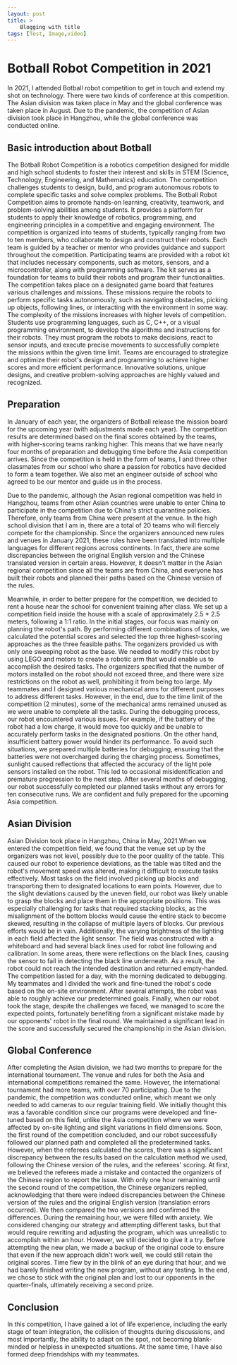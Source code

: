 ```yaml
---
layout: post
title: >
    Blogging with title 
tags: [Test, Image,video]
---
```


# Botball Robot Competition in 2021
In 2021, I attended Botball robot competition to get in touch and extend my shot on technology. There were two kinds of conference at this competition. The Asian division was taken place in May and the global conference was taken place in August. Due to the pandemic, the competition of Asian division took place in Hangzhou, while the global conference was conducted online.

## Basic introduction about Botball
The Botball Robot Competition is a robotics competition designed for middle and high school students to foster their interest and skills in STEM (Science, Technology, Engineering, and Mathematics) education. The competition challenges students to design, build, and program autonomous robots to complete specific tasks and solve complex problems.
The Botball Robot Competition aims to promote hands-on learning, creativity, teamwork, and problem-solving abilities among students. It provides a platform for students to apply their knowledge of robotics, programming, and engineering principles in a competitive and engaging environment.
The competition is organized into teams of students, typically ranging from two to ten members, who collaborate to design and construct their robots. Each team is guided by a teacher or mentor who provides guidance and support throughout the competition.
Participating teams are provided with a robot kit that includes necessary components, such as motors, sensors, and a microcontroller, along with programming software. The kit serves as a foundation for teams to build their robots and program their functionalities.
The competition takes place on a designated game board that features various challenges and missions. These missions require the robots to perform specific tasks autonomously, such as navigating obstacles, picking up objects, following lines, or interacting with the environment in some way. The complexity of the missions increases with higher levels of competition.
Students use programming languages, such as C, C++, or a visual programming environment, to develop the algorithms and instructions for their robots. They must program the robots to make decisions, react to sensor inputs, and execute precise movements to successfully complete the missions within the given time limit.
Teams are encouraged to strategize and optimize their robot's design and programming to achieve higher scores and more efficient performance. Innovative solutions, unique designs, and creative problem-solving approaches are highly valued and recognized.

## Preparation
In January of each year, the organizers of Botball release the mission board for the upcoming year (with adjustments made each year). The competition results are determined based on the final scores obtained by the teams, with higher-scoring teams ranking higher. This means that we have nearly four months of preparation and debugging time before the Asia competition arrives.
Since the competition is held in the form of teams, I and three other classmates from our school who share a passion for robotics have decided to form a team together. We also met an engineer outside of school who agreed to be our mentor and guide us in the process.

Due to the pandemic, although the Asian regional competition was held in Hangzhou, teams from other Asian countries were unable to enter China to participate in the competition due to China's strict quarantine policies. Therefore, only teams from China were present at the venue. In the high school division that I am in, there are a total of 20 teams who will fiercely compete for the championship.
Since the organizers announced new rules and venues in January 2021, these rules have been translated into multiple languages for different regions across continents. In fact, there are some discrepancies between the original English version and the Chinese translated version in certain areas. However, it doesn't matter in the Asian regional competition since all the teams are from China, and everyone has built their robots and planned their paths based on the Chinese version of the rules.

Meanwhile, in order to better prepare for the competition, we decided to rent a house near the school for convenient training after class. We set up a competition field inside the house with a scale of approximately 2.5 * 2.5 meters, following a 1:1 ratio. In the initial stages, our focus was mainly on planning the robot's path. By performing different combinations of tasks, we calculated the potential scores and selected the top three highest-scoring approaches as the three feasible paths.
The organizers provided us with only one sweeping robot as the base. We needed to modify this robot by using LEGO and motors to create a robotic arm that would enable us to accomplish the desired tasks. The organizers specified that the number of motors installed on the robot should not exceed three, and there were size restrictions on the robot as well, prohibiting it from being too large.
My teammates and I designed various mechanical arms for different purposes to address different tasks. However, in the end, due to the time limit of the competition (2 minutes), some of the mechanical arms remained unused as we were unable to complete all the tasks. During the debugging process, our robot encountered various issues. For example, if the battery of the robot had a low charge, it would move too quickly and be unable to accurately perform tasks in the designated positions. On the other hand, insufficient battery power would hinder its performance. To avoid such situations, we prepared multiple batteries for debugging, ensuring that the batteries were not overcharged during the charging process.
Sometimes, sunlight caused reflections that affected the accuracy of the light pole sensors installed on the robot. This led to occasional misidentification and premature progression to the next step. After several months of debugging, our robot successfully completed our planned tasks without any errors for ten consecutive runs. We are confident and fully prepared for the upcoming Asia competition.

## Asian Division
Asian Division took place in Hangzhou, China in May, 2021.When we entered the competition field, we found that the venue set up by the organizers was not level, possibly due to the poor quality of the table. This caused our robot to experience deviations, as the table was tilted and the robot's movement speed was altered, making it difficult to execute tasks effectively. Most tasks on the field involved picking up blocks and transporting them to designated locations to earn points. However, due to the slight deviations caused by the uneven field, our robot was likely unable to grasp the blocks and place them in the appropriate positions. This was especially challenging for tasks that required stacking blocks, as the misalignment of the bottom blocks would cause the entire stack to become skewed, resulting in the collapse of multiple layers of blocks. Our previous efforts would be in vain. Additionally, the varying brightness of the lighting in each field affected the light sensor. The field was constructed with a whiteboard and had several black lines used for robot line following and calibration. In some areas, there were reflections on the black lines, causing the sensor to fail in detecting the black line underneath. As a result, the robot could not reach the intended destination and returned empty-handed. The competition lasted for a day, with the morning dedicated to debugging. My teammates and I divided the work and fine-tuned the robot's code based on the on-site environment. After several attempts, the robot was able to roughly achieve our predetermined goals. Finally, when our robot took the stage, despite the challenges we faced, we managed to score the expected points, fortunately benefiting from a significant mistake made by our opponents' robot in the final round. We maintained a significant lead in the score and successfully secured the championship in the Asian division.

## Global Conference

After completing the Asian division, we had two months to prepare for the international tournament. The venue and rules for both the Asia and international competitions remained the same. However, the international tournament had more teams, with over 70 participating. Due to the pandemic, the competition was conducted online, which meant we only needed to add cameras to our regular training field. We initially thought this was a favorable condition since our programs were developed and fine-tuned based on this field, unlike the Asia competition where we were affected by on-site lighting and slight variations in field dimensions.
Soon, the first round of the competition concluded, and our robot successfully followed our planned path and completed all the predetermined tasks. However, when the referees calculated the scores, there was a significant discrepancy between the results based on the calculation method we used, following the Chinese version of the rules, and the referees' scoring. At first, we believed the referees made a mistake and contacted the organizers of the Chinese region to report the issue. With only one hour remaining until the second round of the competition, the Chinese organizers replied, acknowledging that there were indeed discrepancies between the Chinese version of the rules and the original English version (translation errors occurred). We then compared the two versions and confirmed the differences.
During the remaining hour, we were filled with anxiety. We considered changing our strategy and attempting different tasks, but that would require rewriting and adjusting the program, which was unrealistic to accomplish within an hour. However, we still decided to give it a try. Before attempting the new plan, we made a backup of the original code to ensure that even if the new approach didn't work well, we could still retain the original scores. Time flew by in the blink of an eye during that hour, and we had barely finished writing the new program, without any testing. In the end, we chose to stick with the original plan and lost to our opponents in the quarter-finals, ultimately receiving a second prize.

## Conclusion

In this competition, I have gained a lot of life experience, including the early stage of team integration, the collision of thoughts during discussions, and most importantly, the ability to adapt on the spot, not becoming blank-minded or helpless in unexpected situations. At the same time, I have also formed deep friendships with my teammates.
